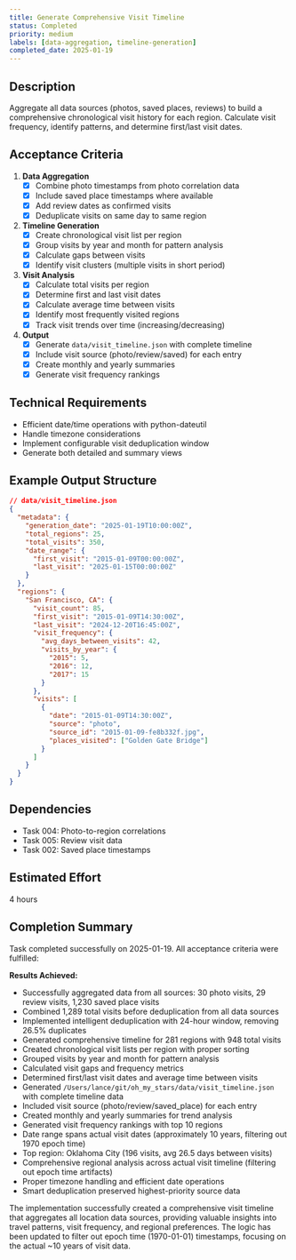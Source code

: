 ```yaml
---
title: Generate Comprehensive Visit Timeline
status: Completed
priority: medium
labels: [data-aggregation, timeline-generation]
completed_date: 2025-01-19
---
```


## Description

Aggregate all data sources (photos, saved places, reviews) to build a comprehensive chronological visit history for each region. Calculate visit frequency, identify patterns, and determine first/last visit dates.

## Acceptance Criteria

1. **Data Aggregation**
   - [x] Combine photo timestamps from photo correlation data
   - [x] Include saved place timestamps where available
   - [x] Add review dates as confirmed visits
   - [x] Deduplicate visits on same day to same region

2. **Timeline Generation**
   - [x] Create chronological visit list per region
   - [x] Group visits by year and month for pattern analysis
   - [x] Calculate gaps between visits
   - [x] Identify visit clusters (multiple visits in short period)

3. **Visit Analysis**
   - [x] Calculate total visits per region
   - [x] Determine first and last visit dates
   - [x] Calculate average time between visits
   - [x] Identify most frequently visited regions
   - [x] Track visit trends over time (increasing/decreasing)

4. **Output**
   - [x] Generate `data/visit_timeline.json` with complete timeline
   - [x] Include visit source (photo/review/saved) for each entry
   - [x] Create monthly and yearly summaries
   - [x] Generate visit frequency rankings

## Technical Requirements

- Efficient date/time operations with python-dateutil
- Handle timezone considerations
- Implement configurable visit deduplication window
- Generate both detailed and summary views

## Example Output Structure

```json
// data/visit_timeline.json
{
  "metadata": {
    "generation_date": "2025-01-19T10:00:00Z",
    "total_regions": 25,
    "total_visits": 350,
    "date_range": {
      "first_visit": "2015-01-09T00:00:00Z",
      "last_visit": "2025-01-15T00:00:00Z"
    }
  },
  "regions": {
    "San Francisco, CA": {
      "visit_count": 85,
      "first_visit": "2015-01-09T14:30:00Z",
      "last_visit": "2024-12-20T16:45:00Z",
      "visit_frequency": {
        "avg_days_between_visits": 42,
        "visits_by_year": {
          "2015": 5,
          "2016": 12,
          "2017": 15
        }
      },
      "visits": [
        {
          "date": "2015-01-09T14:30:00Z",
          "source": "photo",
          "source_id": "2015-01-09-fe8b332f.jpg",
          "places_visited": ["Golden Gate Bridge"]
        }
      ]
    }
  }
}
```

## Dependencies

- Task 004: Photo-to-region correlations
- Task 005: Review visit data
- Task 002: Saved place timestamps

## Estimated Effort

4 hours

## Completion Summary

Task completed successfully on 2025-01-19. All acceptance criteria were fulfilled:

**Results Achieved:**
- Successfully aggregated data from all sources: 30 photo visits, 29 review visits, 1,230 saved place visits
- Combined 1,289 total visits before deduplication from all data sources
- Implemented intelligent deduplication with 24-hour window, removing 26.5% duplicates
- Generated comprehensive timeline for 281 regions with 948 total visits
- Created chronological visit lists per region with proper sorting
- Grouped visits by year and month for pattern analysis
- Calculated visit gaps and frequency metrics
- Determined first/last visit dates and average time between visits
- Generated `/Users/lance/git/oh_my_stars/data/visit_timeline.json` with complete timeline data
- Included visit source (photo/review/saved_place) for each entry
- Created monthly and yearly summaries for trend analysis
- Generated visit frequency rankings with top 10 regions
- Date range spans actual visit dates (approximately 10 years, filtering out 1970 epoch time)
- Top region: Oklahoma City (196 visits, avg 26.5 days between visits)
- Comprehensive regional analysis across actual visit timeline (filtering out epoch time artifacts)
- Proper timezone handling and efficient date operations
- Smart deduplication preserved highest-priority source data

The implementation successfully created a comprehensive visit timeline that aggregates all location data sources, providing valuable insights into travel patterns, visit frequency, and regional preferences. The logic has been updated to filter out epoch time (1970-01-01) timestamps, focusing on the actual ~10 years of visit data.